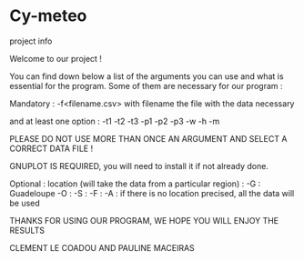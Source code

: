 # Cy-meteo
project info

Welcome to our project !

You can find down below a list of the arguments you can use and what is essential for the program. Some of them are necessary for our program : 

Mandatory :
  -f<filename.csv> with filename the file with the data necessary
  
  and at least one option :
    -t1
    -t2
    -t3
    -p1
    -p2
    -p3
    -w
    -h
    -m

PLEASE DO NOT USE MORE THAN ONCE AN ARGUMENT AND SELECT A CORRECT DATA FILE !

GNUPLOT IS REQUIRED, you will need to install it if not already done.

Optional :
  location (will take the data from a particular region) :
    -G : Guadeloupe
    -O :
    -S :
    -F :
    -A :
  if there is no location precised, all the data will be used

THANKS FOR USING OUR PROGRAM, WE HOPE YOU WILL ENJOY THE RESULTS

CLEMENT LE COADOU AND PAULINE MACEIRAS
